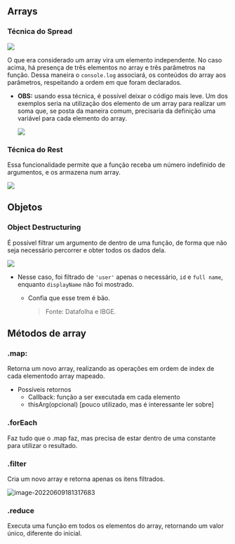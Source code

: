 ## Arrays

### Técnica do Spread

![](https://github.com/Luis-gith/estudos-gerais/blob/main/JavaScript/anotacoes/imagens/exemplo-spread.JPG?raw=true)

O que era considerado um array vira um elemento independente. No caso acima, há presença de três elementos no array e três parâmetros na função. Dessa maneira o `console.log` associará, os conteúdos do array aos parâmetros, respeitando a ordem em que foram declarados.

+ **OBS:** usando essa técnica, é possível deixar o código mais leve. Um dos exemplos seria na utilização dos elemento de um array para realizar um soma que, se posta da maneira comum, precisaria da definição uma variável para cada elemento do array.

  ![](https://github.com/Luis-gith/estudos-gerais/blob/main/JavaScript/anotacoes/imagens/ex2-spread.JPG?raw=true)

  

### Técnica do Rest

Essa funcionalidade permite que a função receba um número indefinido de argumentos, e os armazena num array.

![](https://github.com/Luis-gith/estudos-gerais/blob/main/JavaScript/anotacoes/imagens/ex-rest.JPG?raw=true)





## Objetos

### Object Destructuring

É possível filtrar um argumento de dentro de uma função, de forma que não seja necessário percorrer e obter todos os dados dela. 

![](https://github.com/Luis-gith/estudos-gerais/blob/main/JavaScript/anotacoes/imagens/obj-destructuring.JPG?raw=true)

+ Nesse caso, foi filtrado de `'user'` apenas o necessário, `id` e `full name`, enquanto `displayName` não foi mostrado. 

  + Confia que esse trem é bão. 

    > Fonte: Datafolha e IBGE.







## Métodos de array

### .map:

Retorna um novo array, realizando as operações em ordem de index de cada elementodo array mapeado.

+ Possíveis retornos 
  + Callback: função a ser executada em cada elemento
  + thisArg(opcional) [pouco utilizado, mas é interessante ler sobre]



### .forEach

Faz tudo que o .map faz, mas precisa de estar dentro de uma constante para utilizar o resultado.



### .filter

Cria um novo array e retorna apenas os itens filtrados. 

![image-20220609181317683](C:\Users\Lipe\AppData\Roaming\Typora\typora-user-images\image-20220609181317683.png)





### .reduce

Executa uma função em todos os elementos do array, retornando um valor único, diferente do inicial.





